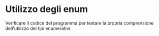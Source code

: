 # Utilizzo degli **enum**

Verificare il codice del programma per testare la propria comprensione dell'utilizzo dei tipi enumerativi.
